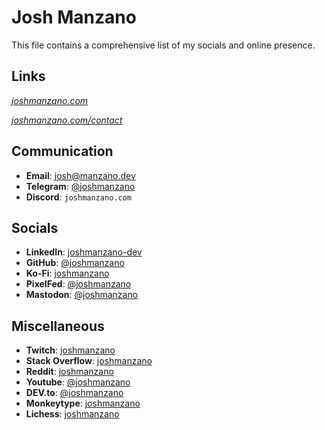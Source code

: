 # Josh Manzano

This file contains a comprehensive list of my socials and online presence.

## Links
[*joshmanzano.com*](https://joshmanzano.com)

[*joshmanzano.com/contact*](https://joshmanzano.com/contact)

## Communication
- **Email**: [josh@manzano.dev](mailto:josh@manzano.dev)
- **Telegram**: [@joshmanzano](https://t.me/joshmanzano)
- **Discord**: `joshmanzano.com`

## Socials
- **LinkedIn**: [joshmanzano-dev](https://www.linkedin.com/in/joshmanzano-dev/)
- **GitHub**: [@joshmanzano](https://github.com/joshmanzano)
- **Ko-Fi**: [joshmanzano](https://ko-fi.com/joshmanzano)
- **PixelFed**: [@joshmanzano](https://pixelfed.social/i/web/profile/647160057461708957)
- **Mastodon**: [@joshmanzano](https://mastodon.social/@joshmanzano)

## Miscellaneous
- **Twitch**: [joshmanzano](https://twitch.tv/joshmanzano)
- **Stack Overflow**: [joshmanzano](https://stackoverflow.com/users/23533795/joshmanzano)
- **Reddit**: [joshmanzano](https://www.reddit.com/user/joshmanzano/)
- **Youtube**: [@joshmanzano](https://youtube.com/@joshmanzano)
- **DEV.to**: [@joshmanzano](https://dev.to/joshmanzano)
- **Monkeytype**: [joshmanzano](https://monkeytype.com/profile/joshmanzano)
- **Lichess**: [joshmanzano](https://lichess.org/@/joshmanzano)
